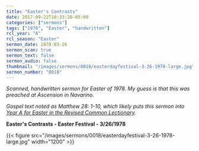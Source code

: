 ```yaml
---
title: "Easter's Contrasts"
date: 2017-09-22T10:33:20-05:00
categories: ["sermons"]
tags: ["1978", "Easter", "handwritten"]
rcl_year: "A"
rcl_season: "Easter"
sermon_date: 1978-03-26
sermon_scan: true
sermon_text: false
sermon_audio: false
thumbnail: "/images/sermons/0018/easterdayfestival-3-26-1978-large.jpg"
sermon_number: "0018"
---
```

_Scanned, handwritten sermon for Easter of 1978.  My guess is that this was preached at Ascension in Navarino._

<!--more-->

_Gospel text noted as Matthew 28: 1-10, which likely puts this sermon into [Year A for Easter in the Revised Common Lectionary](http://lectionary.library.vanderbilt.edu/texts.php?id=38)._

**Easter's Contrasts - Easter Festival - 3/26/1978**

{{< figure src="/images/sermons/0018/easterdayfestival-3-26-1978-large.jpg" width="1200" >}}
